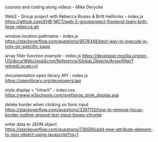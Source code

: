 courses and coding along videos - Mike Derycke

Web2 - Group project with Rebecca Rosies & Britt Hellinckx - index.js
    https://github.com/EHB-MCT/web-2-groupproject-frontend-team-britt-liese-rebecca.git

window.location.pathname - index.js
    https://stackoverflow.com/questions/9578348/best-way-to-execute-js-only-on-specific-page 

array filter function example - index.js
    https://developer.mozilla.org/en-US/docs/Web/JavaScript/Reference/Global_Objects/Array/filter?retiredLocale=nl

documentation open library API - index.js
    https://openlibrary.org/developers/api

style.display = "inherit" - index.css
    https://www.w3schools.com/jsref/prop_style_display.asp

delete border when clicking on form input 
    https://stackoverflow.com/questions/3397113/how-to-remove-focus-border-outline-around-text-input-boxes-chrome 

enter data to JSON object 
    https://stackoverflow.com/questions/736590/add-new-attribute-element-to-json-object-using-javascript?rq=1

